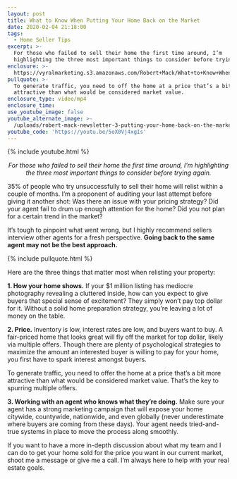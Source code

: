 ```yaml
---
layout: post
title: What to Know When Putting Your Home Back on the Market
date: 2020-02-04 21:18:00
tags:
  - Home Seller Tips
excerpt: >-
  For those who failed to sell their home the first time around, I’m
  highlighting the three most important things to consider before trying again.
enclosure: >-
  https://vyralmarketing.s3.amazonaws.com/Robert+Mack/What+to+Know+When+Putting+Your+Home+Back+on+the+Market.mp4
pullquote: >-
  To generate traffic, you need to off the home at a price that’s a bit more
  attractive than what would be considered market value.
enclosure_type: video/mp4
enclosure_time:
use_youtube_image: false
youtube_alternate_image: >-
  /uploads/robert-mack-newsletter-3-putting-your-home-back-on-the-market-youtube.jpg
youtube_code: 'https://youtu.be/5oX0Vj4xgIs'
---
```


{% include youtube.html %}

<p style="text-align: center;"><em>For those who failed to sell their home the first time around, I’m highlighting the three most important things to consider before trying again.</em></p>

35% of people who try unsuccessfully to sell their home will relist within a couple of months. I’m a proponent of auditing your last attempt before giving it another shot: Was there an issue with your pricing strategy? Did your agent fail to drum up enough attention for the home? Did you not plan for a certain trend in the market?

It’s tough to pinpoint what went wrong, but I highly recommend sellers interview other agents for a fresh perspective. **Going back to the same agent may not be the best approach.&nbsp;**

{% include pullquote.html %}

Here are the three things that matter most when relisting your property:&nbsp;

**1\. How your home shows.** If your $1 million listing has mediocre photography revealing a cluttered inside, how can you expect to give buyers that special sense of excitement? They simply won’t pay top dollar for it. Without a solid home preparation strategy, you’re leaving a lot of money on the table.&nbsp;

**2\. Price.** Inventory is low, interest rates are low, and buyers want to buy. A fair-priced home that looks great will fly off the market for top dollar, likely via multiple offers. Though there are plenty of psychological strategies to maximize the amount an interested buyer is willing to pay for your home, you first have to spark interest amongst buyers.

To generate traffic, you need to offer the home at a price that’s a bit more attractive than what would be considered market value. That’s the key to spurring multiple offers.&nbsp;

**3\. Working with an agent who knows what they’re doing.** Make sure your agent has a strong marketing campaign that will expose your home citywide, countywide, nationwide, and even globally (never underestimate where buyers are coming from these days). Your agent needs tried-and-true systems in place to move the process along smoothly.&nbsp;

If you want to have a more in-depth discussion about what my team and I can do to get your home sold for the price you want in our current market, shoot me a message or give me a call. I’m always here to help with your real estate goals.